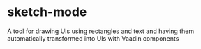 # sketch-mode
A tool for drawing UIs using rectangles and text and having them automatically transformed into UIs with Vaadin components
